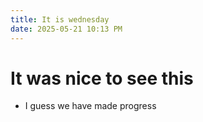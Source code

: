 ```yaml
---
title: It is wednesday
date: 2025-05-21 10:13 PM
---
```


# It was nice to see this
* I guess we have made progress